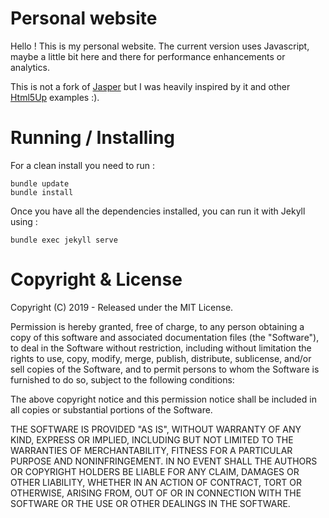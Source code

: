 
# Personal website #

Hello ! This is my personal website. The current version uses Javascript, maybe a little bit here and there for performance enhancements or analytics.

This is not a fork of [Jasper](https://github.com/biomadeira/jasper) but I was heavily inspired by it and other [Html5Up](https://www.html5up.net) examples :).

# Running / Installing

For a clean install you need to run :

```
bundle update
bundle install
```

Once you have all the dependencies installed, you can run it with Jekyll using :

```
bundle exec jekyll serve
```

# Copyright & License #

Copyright (C) 2019 - Released under the MIT License.

Permission is hereby granted, free of charge, to any person obtaining a copy of this software and associated documentation files (the "Software"), to deal in the Software without restriction, including without limitation the rights to use, copy, modify, merge, publish, distribute, sublicense, and/or sell copies of the Software, and to permit persons to whom the Software is furnished to do so, subject to the following conditions:

The above copyright notice and this permission notice shall be included in all copies or substantial portions of the Software.

THE SOFTWARE IS PROVIDED "AS IS", WITHOUT WARRANTY OF ANY KIND, EXPRESS OR IMPLIED, INCLUDING BUT NOT LIMITED TO THE WARRANTIES OF MERCHANTABILITY, FITNESS FOR A PARTICULAR PURPOSE AND NONINFRINGEMENT. IN NO EVENT SHALL THE AUTHORS OR COPYRIGHT HOLDERS BE LIABLE FOR ANY CLAIM, DAMAGES OR OTHER LIABILITY, WHETHER IN AN ACTION OF CONTRACT, TORT OR OTHERWISE, ARISING FROM, OUT OF OR IN CONNECTION WITH THE SOFTWARE OR THE USE OR OTHER DEALINGS IN THE SOFTWARE.